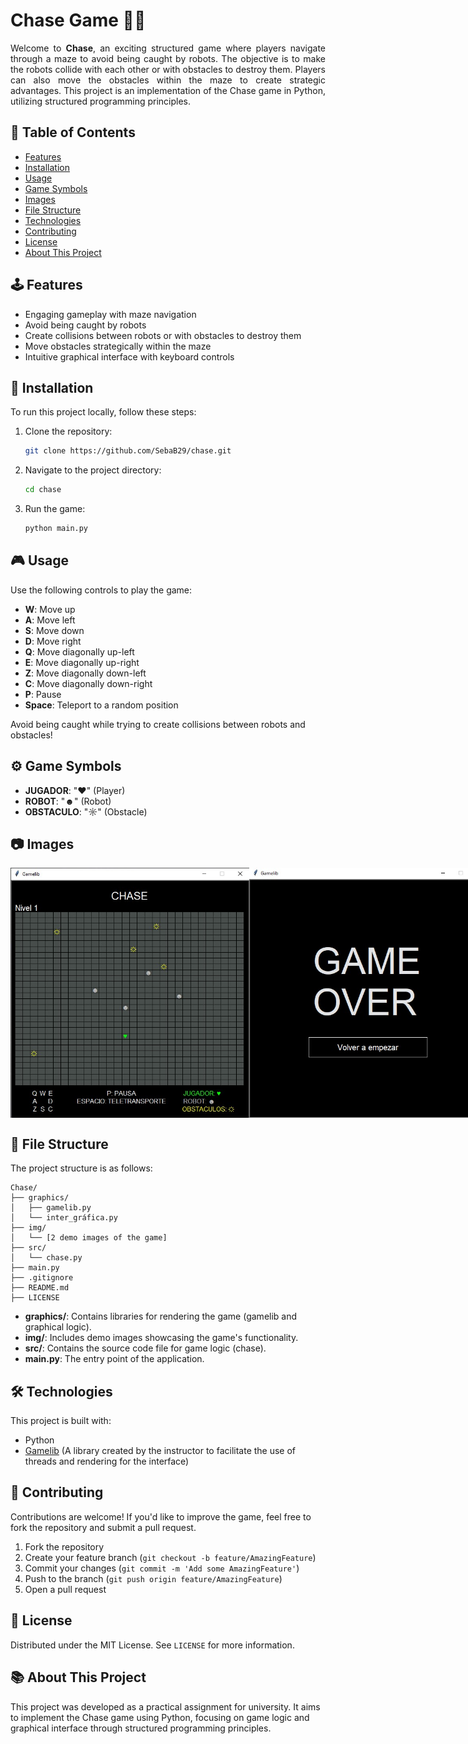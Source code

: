 # Chase Game 🏃‍♂️
<p align="justify">
Welcome to <b>Chase</b>, an exciting structured game where players navigate through a maze to avoid being caught by robots. The objective is to make the robots collide with each other or with obstacles to destroy them. Players can also move the obstacles within the maze to create strategic advantages. This project is an implementation of the Chase game in Python, utilizing structured programming principles.
</p>

## 📜 Table of Contents

- [Features](#features)
- [Installation](#installation)
- [Usage](#usage)
- [Game Symbols](#game-symbols)
- [Images](#images)
- [File Structure](#file-structure)
- [Technologies](#technologies)
- [Contributing](#contributing)
- [License](#license)
- [About This Project](#about)

## 🕹️ Features <a name="features"></a>

- Engaging gameplay with maze navigation
- Avoid being caught by robots
- Create collisions between robots or with obstacles to destroy them
- Move obstacles strategically within the maze
- Intuitive graphical interface with keyboard controls

## 🚀 Installation <a name="installation"></a>

To run this project locally, follow these steps:

1. Clone the repository:
   ```bash
   git clone https://github.com/SebaB29/chase.git
   ```

2. Navigate to the project directory:
   ```bash
   cd chase
   ```

3. Run the game:
   ```bash
   python main.py
   ```

## 🎮 Usage <a name="usage"></a>

Use the following controls to play the game:

- **W**: Move up
- **A**: Move left
- **S**: Move down
- **D**: Move right
- **Q**: Move diagonally up-left
- **E**: Move diagonally up-right
- **Z**: Move diagonally down-left
- **C**: Move diagonally down-right
- **P**: Pause
- **Space**: Teleport to a random position

Avoid being caught while trying to create collisions between robots and obstacles!

## ⚙️ Game Symbols <a name="game-symbols"></a>

- **JUGADOR**: "♥" (Player)
- **ROBOT**: "☻" (Robot)
- **OBSTACULO**: "☼" (Obstacle)

## 📷 Images <a name="images"></a>

<div style="display: flex;">
    <img alt="Img Chase" src="img/chase.jpg" width="400px" height="400px">
    <img alt="Img Game Over" src="img/gameOver.jpg" width="400px" height="400px">
</div>

## 📁 File Structure <a name="file-structure"></a>

The project structure is as follows:

```
Chase/
├── graphics/
│   ├── gamelib.py
│   └── inter_gráfica.py
├── img/
│   └── [2 demo images of the game]
├── src/
│   └── chase.py
├── main.py
├── .gitignore
├── README.md
├── LICENSE
```

- **graphics/**: Contains libraries for rendering the game (gamelib and graphical logic).
- **img/**: Includes demo images showcasing the game's functionality.
- **src/**: Contains the source code file for game logic (chase).
- **main.py**: The entry point of the application.

## 🛠️ Technologies <a name="technologies"></a>

This project is built with:

- Python
- [Gamelib](https://github.com/dessaya/python-gamelib) (A library created by the instructor to facilitate the use of threads and rendering for the interface)

## 🤝 Contributing <a name="contributing"></a>

Contributions are welcome! If you'd like to improve the game, feel free to fork the repository and submit a pull request.

1. Fork the repository
2. Create your feature branch (`git checkout -b feature/AmazingFeature`)
3. Commit your changes (`git commit -m 'Add some AmazingFeature'`)
4. Push to the branch (`git push origin feature/AmazingFeature`)
5. Open a pull request

## 📄 License <a name="license"></a>

Distributed under the MIT License. See `LICENSE` for more information.

## 📚 About This Project <a name="about"></a>

This project was developed as a practical assignment for university. It aims to implement the Chase game using Python, focusing on game logic and graphical interface through structured programming principles.
